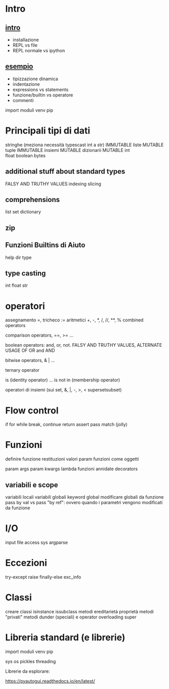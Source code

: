 # Intro


## [intro](0-intro/installazione.md)

* installazione
* REPL vs file 
* REPL normale vs ipython


## [esempio](0-intro/esempio.py)

* tipizzazione dinamica
* indentazione
* expressions vs statements 
* funzione/builtin vs operatore
* commenti

import
moduli
venv
pip


# Principali tipi di dati



stringhe  (meziona necessità typescast int a str)    IMMUTABLE
liste MUTABLE 
tuple IMMUTABLE
insiemi  MUTABLE
dizionarii  MUTABLE
int      
float
boolean
bytes

## additional stuff about standard types
FALSY AND TRUTHY VALUES
indexing 
slicing 

## comprehensions
list
set
dictionary 

## zip

## Funzioni Builtins di Aiuto
help
dir
type

## type casting 
int
float
str





# operatori



assegnamento =, tricheco   :=
aritmetici +, -, *, /, //, **, %
combined operators

comparison operators, ==, >= ...

boolean operators: and, or, not. 
FALSY AND TRUTHY VALUES, ALTERNATE USAGE OF OR and AND

bitwise operators, & | ... 

ternary operator

is (identity operator)  ... is not
in (membership operator)

operatori di insiemi (sui set, &, |, -, >, < supersetsubset)





# Flow control

if
for
while
break, continue
return
assert
pass
match (jolly)



# Funzioni

definire funzione 
restituzioni valori
param
funzioni come oggetti

param args
param kwargs
lambda
funzioni annidate
decorators

## variabili e scope

variabili locali
variabili globali
keyword global
modificare globali da funzione
pass by val vs pass "by ref": ovvero quando i parametri vengono modificati da funzione


# I/O

input
file access
sys
argparse


# Eccezioni

try-except
raise
finally-else
exc_info

# Classi 

creare classi
isinstance issubclass 
metodi
ereditarietà
proprietà
metodi "privati"
metodi dunder (speciali) e operator overloading
super


# Libreria standard (e librerie)

import
moduli
venv
pip

sys
os
pickles
threading 






Librerie da esplorare:

https://pyautogui.readthedocs.io/en/latest/




